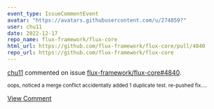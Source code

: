```yaml
---
event_type: IssueCommentEvent
avatar: "https://avatars.githubusercontent.com/u/274859?"
user: chu11
date: 2022-12-17
repo_name: flux-framework/flux-core
html_url: https://github.com/flux-framework/flux-core/pull/4840
repo_url: https://github.com/flux-framework/flux-core
---
```


<a href='https://github.com/chu11' target='_blank'>chu11</a> commented on issue <a href='https://github.com/flux-framework/flux-core/pull/4840' target='_blank'>flux-framework/flux-core#4840</a>.

<small>oops, noticed a merge conflict accidentally added 1 duplicate test.  re-pushed fix....</small>

<a href='https://github.com/flux-framework/flux-core/pull/4840' target='_blank'>View Comment</a>